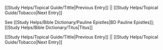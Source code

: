 [[Study Helps/Topical Guide/Tittle|Previous Entry]]  ||  [[Study Helps/Topical Guide/Tobacco|Next Entry]]

 See [[Study Helps/Bible Dictionary/Pauline Epistles|BD Pauline Epistles]]; [[Study Helps/Bible Dictionary/Titus|Titus]]

[[Study Helps/Topical Guide/Tittle|Previous Entry]]  ||  [[Study Helps/Topical Guide/Tobacco|Next Entry]]